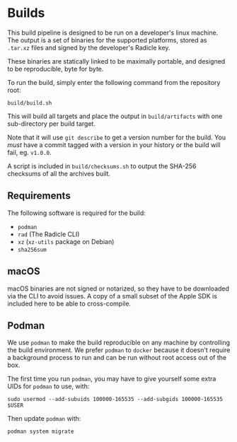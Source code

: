 # Builds

This build pipeline is designed to be run on a developer's linux machine.
The output is a set of binaries for the supported platforms, stored as
`.tar.xz` files and signed by the developer's Radicle key.

These binaries are statically linked to be maximally portable, and designed to
be reproducible, byte for byte.

To run the build, simply enter the following command from the repository root:

    build/build.sh

This will build all targets and place the output in `build/artifacts` with
one sub-directory per build target.

Note that it will use `git describe` to get a version number for the build.
You *must* have a commit tagged with a version in your history or the build
will fail, eg. `v1.0.0`.

A script is included in `build/checksums.sh` to output the SHA-256 checksums
of all the archives built.

## Requirements

The following software is required for the build:

  * `podman`
  * `rad` (The Radicle CLI)
  * `xz` (`xz-utils` package on Debian)
  * `sha256sum`

## macOS

macOS binaries are not signed or notarized, so they have to be downloaded via
the CLI to avoid issues. A copy of a small subset of the Apple SDK is included
here to be able to cross-compile.

## Podman

We use `podman` to make the build reproducible on any machine by controlling
the build environment. We prefer `podman` to `docker` because it doesn't
require a background process to run and can be run without root access out of
the box.

The first time you run `podman`, you may have to give yourself some extra UIDs
for `podman` to use, with:

    sudo usermod --add-subuids 100000-165535 --add-subgids 100000-165535 $USER

Then update `podman` with:

    podman system migrate
